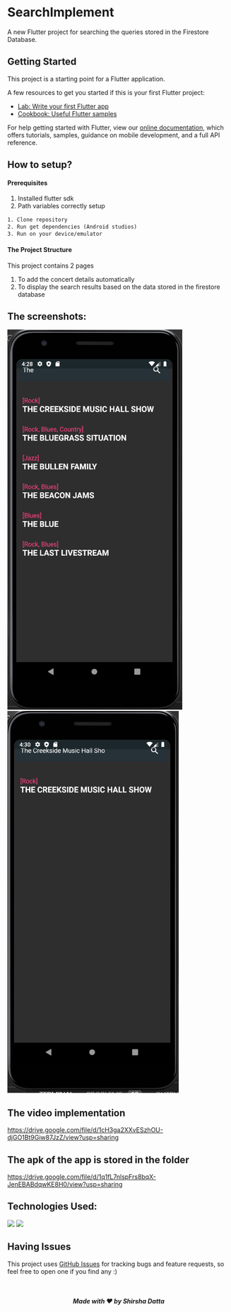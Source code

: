 # SearchImplement

A new Flutter project for searching the queries stored in the Firestore Database.

## Getting Started

This project is a starting point for a Flutter application.

A few resources to get you started if this is your first Flutter project:

- [Lab: Write your first Flutter app](https://flutter.dev/docs/get-started/codelab)
- [Cookbook: Useful Flutter samples](https://flutter.dev/docs/cookbook)

For help getting started with Flutter, view our
[online documentation](https://flutter.dev/docs), which offers tutorials,
samples, guidance on mobile development, and a full API reference.

## How to setup?
#### Prerequisites
1. Installed flutter sdk
2. Path variables correctly setup

```
1. Clone repository
2. Run get dependencies (Android studios)
3. Run on your device/emulator
```
#### The Project Structure

This project contains 2 pages
1. To add the concert details automatically
2. To display the search results based on the data stored in the firestore database


## The screenshots:
<img src="screenshots/Capture1.PNG" alt="Logo">
<img src="screenshots/Capture2.PNG" alt="Logo">

## The video implementation

https://drive.google.com/file/d/1cH3ga2XXvESzhOU-djGO1Bt9Giw87JzZ/view?usp=sharing

## The apk of the app is stored in the folder

https://drive.google.com/file/d/1q1fL7nlspFrs8bqX-JenEBABdqwKE8H0/view?usp=sharing


## Technologies Used:
<p>
<img height=65px src="https://img.icons8.com/color/2x/flutter.png"> 
<img height=65px src="https://www.bogotobogo.com/DevOps/images/DevOps/GCP/GCP-ICON.png">
</p>

## Having Issues
This project uses [GitHub Issues](https://github.com/ShirshaDatta/Connects-2/issues) for tracking bugs and feature requests, so feel free to open one if you find any :)

<br />

<div align="center">

##### Made with ❤️ by  Shirsha Datta

</div>